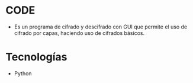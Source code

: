 ﻿# CODE
- Es un programa de cifrado y descifrado con GUI que permite el uso de cifrado por capas, haciendo uso de cifrados básicos.

# Tecnologías
- Python
